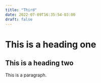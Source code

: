 ```yaml
---
title: "Third"
date: 2022-07-09T16:35:54-03:00
draft: false
---
```


# This is a heading one
## This is a heading two

This is a paragraph.